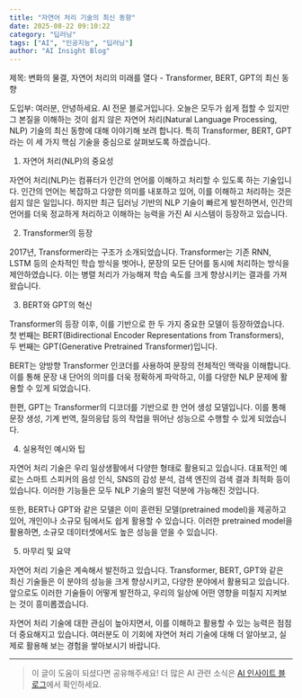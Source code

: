 ```yaml
---
title: "자연어 처리 기술의 최신 동향"
date: 2025-08-22 09:10:22
category: "딥러닝"
tags: ["AI", "인공지능", "딥러닝"]
author: "AI Insight Blog"
---
```


제목: 변화의 물결, 자연어 처리의 미래를 열다 - Transformer, BERT, GPT의 최신 동향

도입부: 
여러분, 안녕하세요. AI 전문 블로거입니다. 오늘은 모두가 쉽게 접할 수 있지만 그 본질을 이해하는 것이 쉽지 않은 자연어 처리(Natural Language Processing, NLP) 기술의 최신 동향에 대해 이야기해 보려 합니다. 특히 Transformer, BERT, GPT라는 이 세 가지 핵심 기술을 중심으로 살펴보도록 하겠습니다.

1. 자연어 처리(NLP)의 중요성

자연어 처리(NLP)는 컴퓨터가 인간의 언어를 이해하고 처리할 수 있도록 하는 기술입니다. 인간의 언어는 복잡하고 다양한 의미를 내포하고 있어, 이를 이해하고 처리하는 것은 쉽지 않은 일입니다. 하지만 최근 딥러닝 기반의 NLP 기술이 빠르게 발전하면서, 인간의 언어를 더욱 정교하게 처리하고 이해하는 능력을 가진 AI 시스템이 등장하고 있습니다.

2. Transformer의 등장

2017년, Transformer라는 구조가 소개되었습니다. Transformer는 기존 RNN, LSTM 등의 순차적인 학습 방식을 벗어나, 문장의 모든 단어를 동시에 처리하는 방식을 제안하였습니다. 이는 병렬 처리가 가능해져 학습 속도를 크게 향상시키는 결과를 가져왔습니다.

3. BERT와 GPT의 혁신

Transformer의 등장 이후, 이를 기반으로 한 두 가지 중요한 모델이 등장하였습니다. 첫 번째는 BERT(Bidirectional Encoder Representations from Transformers), 두 번째는 GPT(Generative Pretrained Transformer)입니다.

BERT는 양방향 Transformer 인코더를 사용하여 문장의 전체적인 맥락을 이해합니다. 이를 통해 문장 내 단어의 의미를 더욱 정확하게 파악하고, 이를 다양한 NLP 문제에 활용할 수 있게 되었습니다.

한편, GPT는 Transformer의 디코더를 기반으로 한 언어 생성 모델입니다. 이를 통해 문장 생성, 기계 번역, 질의응답 등의 작업을 뛰어난 성능으로 수행할 수 있게 되었습니다.

4. 실용적인 예시와 팁

자연어 처리 기술은 우리 일상생활에서 다양한 형태로 활용되고 있습니다. 대표적인 예로는 스마트 스피커의 음성 인식, SNS의 감성 분석, 검색 엔진의 검색 결과 최적화 등이 있습니다. 이러한 기능들은 모두 NLP 기술의 발전 덕분에 가능해진 것입니다.

또한, BERT나 GPT와 같은 모델은 이미 훈련된 모델(pretrained model)을 제공하고 있어, 개인이나 소규모 팀에서도 쉽게 활용할 수 있습니다. 이러한 pretrained model을 활용하면, 소규모 데이터셋에서도 높은 성능을 얻을 수 있습니다.

5. 마무리 및 요약

자연어 처리 기술은 계속해서 발전하고 있습니다. Transformer, BERT, GPT와 같은 최신 기술들은 이 분야의 성능을 크게 향상시키고, 다양한 분야에서 활용되고 있습니다. 앞으로도 이러한 기술들이 어떻게 발전하고, 우리의 일상에 어떤 영향을 미칠지 지켜보는 것이 흥미롭겠습니다. 

자연어 처리 기술에 대한 관심이 높아지면서, 이를 이해하고 활용할 수 있는 능력은 점점 더 중요해지고 있습니다. 여러분도 이 기회에 자연어 처리 기술에 대해 더 알아보고, 실제로 활용해 보는 경험을 쌓아보시기 바랍니다.

---

> 이 글이 도움이 되셨다면 공유해주세요! 
> 더 많은 AI 관련 소식은 [AI 인사이트 블로그](https://tonyhwang1004.github.io/ai-insight-blog)에서 확인하세요.
